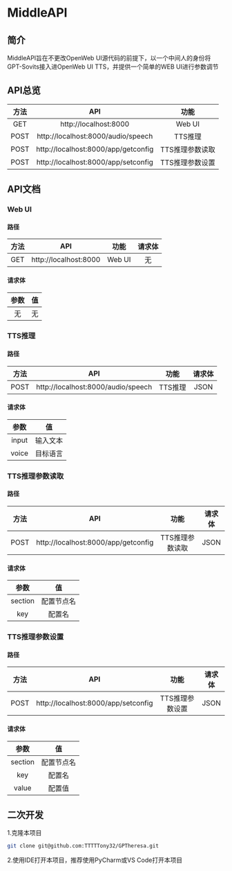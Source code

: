 # MiddleAPI

## 简介
MiddleAPI旨在不更改OpenWeb UI源代码的前提下，以一个中间人的身份将GPT-Sovits接入进OpenWeb UI TTS，并提供一个简单的WEB UI进行参数调节

## API总览
|  方法  |                 API                  |    功能     |
|:----:|:------------------------------------:|:---------:|
| GET  |        http://localhost:8000         |  Web UI   |
| POST |  http://localhost:8000/audio/speech  |   TTS推理   |
| POST | http://localhost:8000/app/getconfig  | TTS推理参数读取 |
| POST | http://localhost:8000/app/setconfig  | TTS推理参数设置 |

## API文档

### Web UI

#### 路径
| 方法  |          API          |   功能   | 请求体 |
|:---:|:---------------------:|:------:|:---:|
| GET | http://localhost:8000 | Web UI |  无  |

#### 请求体
| 参数 | 值 |
|:--:|:-:|
| 无  | 无 |

### TTS推理

#### 路径
|  方法  |                 API                 |   功能   | 请求体  |
|:----:|:-----------------------------------:|:------:|:----:|
| POST | http://localhost:8000/audio/speech | TTS推理 | JSON |

#### 请求体
|  参数   |  值   |
|:-----:|:----:|
| input | 输入文本 |
| voice | 目标语言 |

### TTS推理参数读取

#### 路径
|  方法  |                 API                 |   功能   | 请求体  |
|:----:|:-----------------------------------:|:------:|:----:|
| POST | http://localhost:8000/app/getconfig | TTS推理参数读取 | JSON |

#### 请求体
|   参数    |   值   |
|:-------:|:-----:|
| section | 配置节点名 |
|   key   |  配置名  |

### TTS推理参数设置

#### 路径
|  方法  |                 API                 |   功能   | 请求体  |
|:----:|:-----------------------------------:|:------:|:----:|
| POST | http://localhost:8000/app/setconfig | TTS推理参数设置 | JSON |

#### 请求体
|   参数    |   值   |
|:-------:|:-----:|
| section | 配置节点名 |
|   key   |  配置名  |
|  value  |  配置值  |

## 二次开发
1.克隆本项目
```bash
git clone git@github.com:TTTTTony32/GPTheresa.git
```
2.使用IDE打开本项目，推荐使用PyCharm或VS Code打开本项目